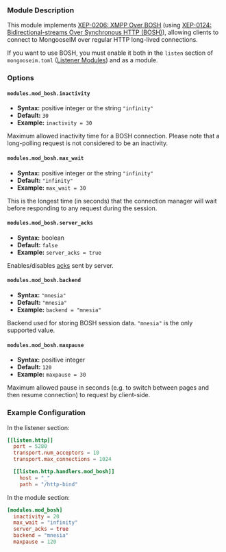 ### Module Description
This module implements [XEP-0206: XMPP Over BOSH](http://xmpp.org/extensions/xep-0206.html) (using [XEP-0124: Bidirectional-streams Over Synchronous HTTP (BOSH)](http://xmpp.org/extensions/xep-0124.html)),
 allowing clients to connect to MongooseIM over regular HTTP long-lived connections.

If you want to use BOSH, you must enable it both in the `listen` section of 
`mongooseim.toml` ([Listener Modules](../advanced-configuration/listen.md))
 and as a module.

### Options

#### `modules.mod_bosh.inactivity`
 * **Syntax:** positive integer or the string `"infinity"`
 * **Default:** `30`
 * **Example:** `inactivity = 30`
 
Maximum allowed inactivity time for a BOSH connection.
Please note that a long-polling request is not considered to be an inactivity.

#### `modules.mod_bosh.max_wait` 
 * **Syntax:** positive integer or the string `"infinity"`
 * **Default:** `"infinity"`
 * **Example:** `max_wait = 30`

 This is the longest time (in seconds) that the connection manager will wait before responding to any request during the session.

#### `modules.mod_bosh.server_acks`
 * **Syntax:** boolean
 * **Default:** `false`
 * **Example:** `server_acks = true`
 
Enables/disables [acks](http://xmpp.org/extensions/xep-0124.html#ack-request) sent by server.

#### `modules.mod_bosh.backend`
 * **Syntax:** `"mnesia"` 
 * **Default:** `"mnesia"`
 * **Example:** `backend = "mnesia"`
 
Backend used for storing BOSH session data. `"mnesia"` is the only supported value.
#### `modules.mod_bosh.maxpause`
 * **Syntax:** positive integer
 * **Default:** `120`
 * **Example:** `maxpause = 30`

Maximum allowed pause in seconds (e.g. to switch between pages and then resume connection) to request by client-side.

### Example Configuration

In the listener section:
```toml
[[listen.http]]
  port = 5280
  transport.num_acceptors = 10
  transport.max_connections = 1024

  [[listen.http.handlers.mod_bosh]]
    host = "_"
    path = "/http-bind"
```
In the module section:  
```toml
[modules.mod_bosh]
  inactivity = 20
  max_wait = "infinity"
  server_acks = true
  backend = "mnesia"
  maxpause = 120 
```
